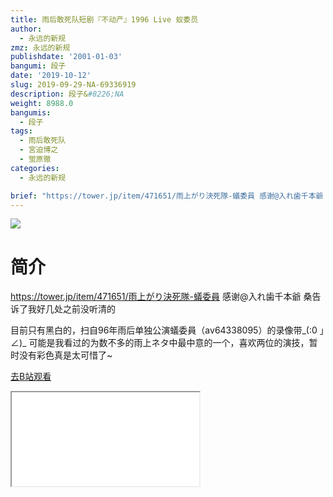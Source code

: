 ```yaml
---
title: 雨后敢死队短剧『不动产』1996 Live 蚁委员
author:
  - 永远的新规
zmz: 永远的新规
publishdate: '2001-01-03'
bangumi: 段子
date: '2019-10-12'
slug: 2019-09-29-NA-69336919
description: 段子&#8226;NA
weight: 8988.0
bangumis:
  - 段子
tags:
  - 雨后敢死队
  - 宮迫博之
  - 蛍原徹
categories:
  - 永远的新规

brief: "https://tower.jp/item/471651/雨上がり決死隊-蟻委員 感谢@入れ歯千本爺 桑告诉了我好几处之前没听清的 目前只有黑白的，扫自96年雨后单独公演蟻委員（av64338095）的录像带_(:0 」∠)_ 可能是我看过的为数不多的雨上ネタ中最中意的一个，喜欢两位的演技，暂时没有彩色真是太可惜了~"
---
```

![](https://raw.githubusercontent.com/tcgriffith/owaraisite/master/static/tmpimg/a3e0549cf653568821a2a77224075dfb1194cf43.jpg.480.jpg)
# 简介  
https://tower.jp/item/471651/雨上がり決死隊-蟻委員
感谢@入れ歯千本爺 桑告诉了我好几处之前没听清的

目前只有黑白的，扫自96年雨后单独公演蟻委員（av64338095）的录像带_(:0 」∠)_
可能是我看过的为数不多的雨上ネタ中最中意的一个，喜欢两位的演技，暂时没有彩色真是太可惜了~  

[去B站观看](https://www.bilibili.com/video/av69336919/)
<div class ="resp-container"><iframe class="testiframe" src="//player.bilibili.com/player.html?aid=69336919"", scrolling="no", allowfullscreen="true" > </iframe></div> 
